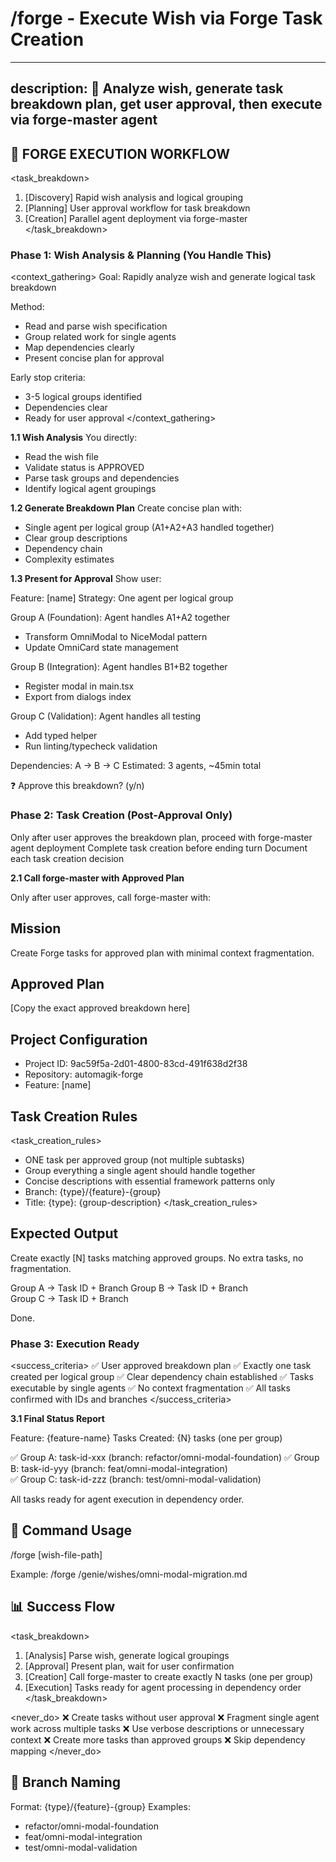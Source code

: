 # /forge - Execute Wish via Forge Task Creation

---
description: 🎯 Analyze wish, generate task breakdown plan, get user approval, then execute via forge-master agent
---

## 🚀 FORGE EXECUTION WORKFLOW

<task_breakdown>
1. [Discovery] Rapid wish analysis and logical grouping
2. [Planning] User approval workflow for task breakdown
3. [Creation] Parallel agent deployment via forge-master
</task_breakdown>

### Phase 1: Wish Analysis & Planning (You Handle This)

<context_gathering>
Goal: Rapidly analyze wish and generate logical task breakdown

Method:
- Read and parse wish specification
- Group related work for single agents
- Map dependencies clearly
- Present concise plan for approval

Early stop criteria:
- 3-5 logical groups identified
- Dependencies clear
- Ready for user approval
</context_gathering>

**1.1 Wish Analysis**
You directly:
- Read the wish file
- Validate status is APPROVED  
- Parse task groups and dependencies
- Identify logical agent groupings

**1.2 Generate Breakdown Plan**
Create concise plan with:
- Single agent per logical group (A1+A2+A3 handled together)
- Clear group descriptions
- Dependency chain
- Complexity estimates

**1.3 Present for Approval**
Show user:

Feature: [name]
Strategy: One agent per logical group

Group A (Foundation): Agent handles A1+A2 together
  - Transform OmniModal to NiceModal pattern
  - Update OmniCard state management

Group B (Integration): Agent handles B1+B2 together  
  - Register modal in main.tsx
  - Export from dialogs index

Group C (Validation): Agent handles all testing
  - Add typed helper
  - Run linting/typecheck validation

Dependencies: A → B → C
Estimated: 3 agents, ~45min total

❓ Approve this breakdown? (y/n)

### Phase 2: Task Creation (Post-Approval Only)

<persistence>
Only after user approves the breakdown plan, proceed with forge-master agent deployment
Complete task creation before ending turn
Document each task creation decision
</persistence>

**2.1 Call forge-master with Approved Plan**

Only after user approves, call forge-master with:

## Mission
Create Forge tasks for approved plan with minimal context fragmentation.

## Approved Plan
[Copy the exact approved breakdown here]

## Project Configuration  
- Project ID: 9ac59f5a-2d01-4800-83cd-491f638d2f38
- Repository: automagik-forge
- Feature: [name]

## Task Creation Rules

<task_creation_rules>
- ONE task per approved group (not multiple subtasks)
- Group everything a single agent should handle together
- Concise descriptions with essential framework patterns only
- Branch: {type}/{feature}-{group}
- Title: {type}: {group-description}
</task_creation_rules>

## Expected Output
Create exactly [N] tasks matching approved groups. No extra tasks, no fragmentation.

Group A → Task ID + Branch
Group B → Task ID + Branch  
Group C → Task ID + Branch

Done.

### Phase 3: Execution Ready

<success_criteria>
✅ User approved breakdown plan
✅ Exactly one task created per logical group
✅ Clear dependency chain established
✅ Tasks executable by single agents
✅ No context fragmentation
✅ All tasks confirmed with IDs and branches
</success_criteria>

**3.1 Final Status Report**

Feature: {feature-name}
Tasks Created: {N} tasks (one per group)

✅ Group A: task-id-xxx (branch: refactor/omni-modal-foundation)
✅ Group B: task-id-yyy (branch: feat/omni-modal-integration)  
✅ Group C: task-id-zzz (branch: test/omni-modal-validation)

All tasks ready for agent execution in dependency order.

## 🔧 Command Usage

/forge [wish-file-path]

Example:
/forge /genie/wishes/omni-modal-migration.md

## 📊 Success Flow

<task_breakdown>
1. [Analysis] Parse wish, generate logical groupings  
2. [Approval] Present plan, wait for user confirmation
3. [Creation] Call forge-master to create exactly N tasks (one per group)
4. [Execution] Tasks ready for agent processing in dependency order
</task_breakdown>

<never_do>
❌ Create tasks without user approval
❌ Fragment single agent work across multiple tasks
❌ Use verbose descriptions or unnecessary context
❌ Create more tasks than approved groups
❌ Skip dependency mapping
</never_do>

## 🚨 Branch Naming

Format: {type}/{feature}-{group}
Examples: 
  - refactor/omni-modal-foundation
  - feat/omni-modal-integration  
  - test/omni-modal-validation